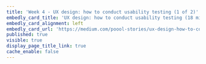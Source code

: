 ```yaml
---
title: 'Week 4 - UX design: how to conduct usability testing (1 of 2)'
embedly_card_title: 'UX design: how to conduct usability testing (18 minute read)'
embedly_card_alignment: left
embedly_card_url: 'https://medium.com/poool-stories/ux-design-how-to-conduct-usability-testing-4c420d451537'
published: true
visible: true
display_page_title_link: true
cache_enable: false
---
```

